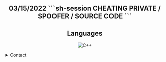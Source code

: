<h2 align="center">
03/15/2022
```sh-session
  CHEATING PRIVATE / SPOOFER / SOURCE CODE 
```

<h2 align="center">Languages</h2>
<p align="center">
  <img alt="C++" src="https://img.shields.io/badge/-C++-090909?style=for-the-badge&logo=C%2b%2b&logoColor=6296CC"></a> 
</p>


<details>
  <summary>Contact</summary>
 
</details>
</h2>
